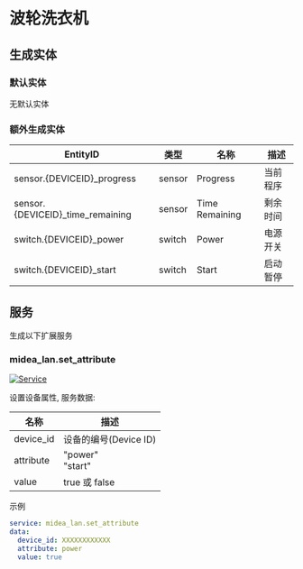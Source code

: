 # 波轮洗衣机

## 生成实体

### 默认实体

无默认实体

### 额外生成实体

| EntityID                          | 类型   | 名称           | 描述     |
| --------------------------------- | ------ | -------------- | -------- |
| sensor.{DEVICEID}\_progress       | sensor | Progress       | 当前程序 |
| sensor.{DEVICEID}\_time_remaining | sensor | Time Remaining | 剩余时间 |
| switch.{DEVICEID}\_power          | switch | Power          | 电源开关 |
| switch.{DEVICEID}\_start          | switch | Start          | 启动暂停 |

## 服务

生成以下扩展服务

### midea_lan.set_attribute

[![Service](https://my.home-assistant.io/badges/developer_call_service.svg)](https://my.home-assistant.io/redirect/developer_call_service/?service=midea_lan.set_attribute)

设置设备属性, 服务数据:

| 名称      | 描述                  |
| --------- | --------------------- |
| device_id | 设备的编号(Device ID) |
| attribute | "power"<br/>"start"   |
| value     | true 或 false         |

示例

```yaml
service: midea_lan.set_attribute
data:
  device_id: XXXXXXXXXXXX
  attribute: power
  value: true
```
